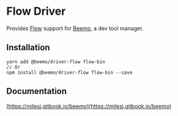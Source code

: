 # Flow Driver

Provides [Flow](https://github.com/facebook/flow) support for
[Beemo](https://github.com/milesj/beemo), a dev tool manager.

## Installation

```
yarn add @beemo/driver-flow flow-bin
// Or
npm install @beemo/driver-flow flow-bin --save
```

## Documentation

[https://milesj.gitbook.io/beemo](https://milesj.gitbook.io/beemo)

